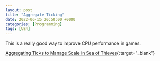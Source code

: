 ```yaml
---
layout: post
title: "Aggregate Ticking"
date: 2022-06-15 20:50:00 +0000
categories: [Programming]
tags: [UE4]
---
```


This is a really good way to improve CPU performance in games.

[Aggregating Ticks to Manage Scale in Sea of Thieves](https://youtu.be/CBP5bpwkO54){:target="_blank"}
